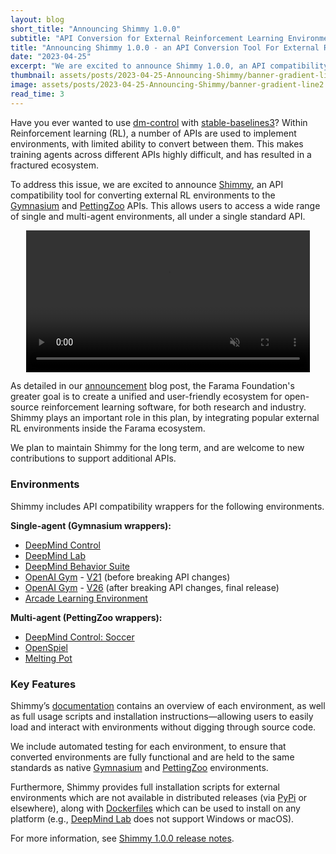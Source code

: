 ```yaml
---
layout: blog
short_title: "Announcing Shimmy 1.0.0"
subtitle: "API Conversion for External Reinforcement Learning Environments"
title: "Announcing Shimmy 1.0.0 - an API Conversion Tool For External Reinforcement Learning Environments"
date: "2023-04-25"
excerpt: "We are excited to announce Shimmy 1.0.0, an API compatibility tool for converting a wide range of single and multi-agent environments to the Gymnasium and PettingZoo APIs"
thumbnail: assets/posts/2023-04-25-Announcing-Shimmy/banner-gradient-line2.png
image: assets/posts/2023-04-25-Announcing-Shimmy/banner-gradient-line2.png
read_time: 3
---
```


Have you ever wanted to use [dm-control](https://github.com/deepmind/dm_control) with [stable-baselines3](https://github.com/DLR-RM/stable-baselines3)?
Within Reinforcement learning (RL), a number of APIs are used to implement environments, with limited ability to convert between them. This makes training agents across different APIs highly difficult, and has resulted in a fractured ecosystem. 

To address this issue, we are excited to announce [Shimmy](https://shimmy.farama.org/), an API compatibility tool for converting external RL environments to the [Gymnasium](https://gymnasium.farama.org/) and [PettingZoo](https://pettingzoo.farama.org/) APIs.
This allows users to access a wide range of single and multi-agent environments, all under a single standard API. 


<center>
    <a href="assets/posts/2023-04-25-Announcing-Shimmy/shimmy-demo.mp4">
        <video title="Shimmy demo" autoplay loop muted controls width="90%" src="assets/posts/2023-04-25-Announcing-Shimmy/shimmy-demo.mp4" type="video/mp4"></video>
    </a>
</center>

As detailed in our [announcement](https://farama.org/Announcing-The-Farama-Foundation) blog post, the Farama Foundation's greater goal is to create a unified and user-friendly ecosystem for open-source reinforcement learning software, for both research and industry. Shimmy plays an important role in this plan, by integrating popular external RL environments inside the Farama ecosystem.

We plan to maintain Shimmy for the long term, and are welcome to new contributions to support additional APIs.

### Environments

Shimmy includes API compatibility wrappers for the following environments.

**Single-agent (Gymnasium wrappers):**
- [DeepMind Control](https://github.com/deepmind/dm_control)
- [DeepMind Lab](https://github.com/deepmind/lab)
- [DeepMind Behavior Suite](https://github.com/deepmind/bsuite)
- [OpenAI Gym](https://github.com/openai/gym) - [V21](https://github.com/openai/gym/releases/tag/v0.21.0) (before breaking API changes)
- [OpenAI Gym](https://github.com/openai/gym) - [V26](https://github.com/openai/gym/releases/tag/0.26.0) (after breaking API changes, final release)
- [Arcade Learning Environment](https://github.com/mgbellemare/Arcade-Learning-Environment)

**Multi-agent (PettingZoo wrappers):**
- [DeepMind Control: Soccer](https://github.com/deepmind/dm_control/blob/main/dm_control/locomotion/soccer/README.md)
- [OpenSpiel](https://github.com/deepmind/open_spiel)
- [Melting Pot](https://github.com/deepmind/meltingpot)

### Key Features
Shimmy’s [documentation](https://shimmy.farama.org/) contains an overview of each environment, as well as full usage scripts and installation instructions—allowing users to easily load and interact with environments without digging through source code. 

We include automated testing for each environment, to ensure that converted environments are fully functional and are held to the same standards as native [Gymnasium](https://gymnasium.farama.org/) and [PettingZoo](https://pettingzoo.farama.org/) environments.

Furthermore, Shimmy provides full installation scripts for external environments which are not available in distributed releases (via [PyPi](https://pypi.org/) or elsewhere), along with [Dockerfiles](https://shimmy.farama.org/content/getting_started/#docker) which can be used to install on any platform (e.g., [DeepMind Lab](https://github.com/deepmind/lab) does not support Windows or macOS).

For more information, see [Shimmy 1.0.0 release notes](https://github.com/Farama-Foundation/Shimmy/releases/tag/v1.0.0). 

